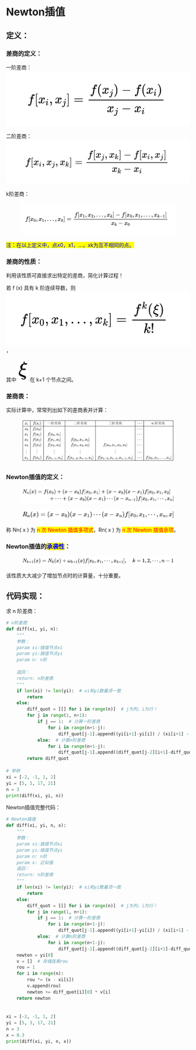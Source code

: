 # Newton插值

## 定义：

### 差商的定义：

一阶差商：![](../.gitbook/assets/image.png)

二阶差商：![](<../.gitbook/assets/image (1).png>)

k阶差商：

<figure><img src="../.gitbook/assets/image (2).png" alt=""><figcaption></figcaption></figure>

<mark style="color:blue;">注：在以上定义中，点x0，x1，...，xk为互不相同的点。</mark>

### 差商的性质：

利用该性质可直接求出特定的差商，简化计算过程！

若 f (x) 具有 k 阶连续导数，则 ![](<../.gitbook/assets/image (3).png>) ，

其中 <img src="../.gitbook/assets/image (4).png" alt="" data-size="line"> 在 k+1 个节点之间。

### 差商表：

实际计算中，常常列出如下的差商表并计算：

<figure><img src="../.gitbook/assets/QianJianTec1723207046958.png" alt=""><figcaption></figcaption></figure>

### Newton插值的定义：

<figure><img src="../.gitbook/assets/QianJianTec1723209058715.png" alt=""><figcaption></figcaption></figure>

<figure><img src="../.gitbook/assets/QianJianTec1723209093127 (1).png" alt=""><figcaption></figcaption></figure>

称 Nn( x ) 为 <mark style="color:red;">n 次 Newton 插值多项式</mark>，Rn( x ) 为 <mark style="color:red;">n 次 Newton 插值余项</mark>。

### Newton插值的<mark style="color:blue;">承袭性</mark>：

<figure><img src="../.gitbook/assets/QianJianTec1723209311610.png" alt=""><figcaption></figcaption></figure>

该性质大大减少了增加节点时的计算量，十分重要。

## 代码实现：

求 n 阶差商：

```python
# n阶差商
def diff(xi, yi, n):
    """
    参数：
    param xi:插值节点xi
    param yi:插值节点yi
    param n: n阶

    返回：
    return: n阶差商
    """
    if len(xi) != len(yi):  # xi和yi数量须一致
        return
    else:
        diff_quot = [[] for i in range(n)]  # j为列，i为行！
        for j in range(1, n+1):
            if j == 1:  # 计算一阶差商
                for i in range(n+1-j):
                    diff_quot[j-1].append((yi[i+1]-yi[i]) / (xi[i+1] - xi[i]))
            else:  # 计算n阶差商
                for i in range(n+1-j):
                    diff_quot[j-1].append((diff_quot[j-2][i+1]-diff_quot[j-2][i]) / (xi[i+j] - xi[i]))
        return diff_quot

# 举例
xi = [-2, -1, 1, 2]
yi = [5, 3, 17, 21]
n = 3
print(diff(xi, yi, n))

```

Newton插值完整代码：

```python
# Newton插值
def diff(xi, yi, n, x):
    """
    参数：
    param xi:插值节点xi
    param yi:插值节点yi
    param n: n阶
    param x: 近似值
    返回：
    return: n阶差商
    """
    if len(xi) != len(yi):  # xi和yi数量须一致
        return
    else:
        diff_quot = [[] for i in range(n)]  # j为列，i为行！
        for j in range(1, n+1):
            if j == 1:  # 计算一阶差商
                for i in range(n+1-j):
                    diff_quot[j-1].append((yi[i+1]-yi[i]) / (xi[i+1] - xi[i]))
            else:  # 计算n阶差商
                for i in range(n+1-j):
                    diff_quot[j-1].append((diff_quot[j-2][i+1]-diff_quot[j-2][i]) / (xi[i+j] - xi[i]))
    newton = yi[0]
    v = []  # 存储连乘rou
    rou = 1
    for i in range(n):
        rou *= (x - xi[i])
        v.append(rou)
        newton += diff_quot[i][0] * v[i]
    return newton


xi = [-2, -1, 1, 2]
yi = [5, 3, 17, 21]
n = 3
x = 0.3
print(diff(xi, yi, n, x))
```
